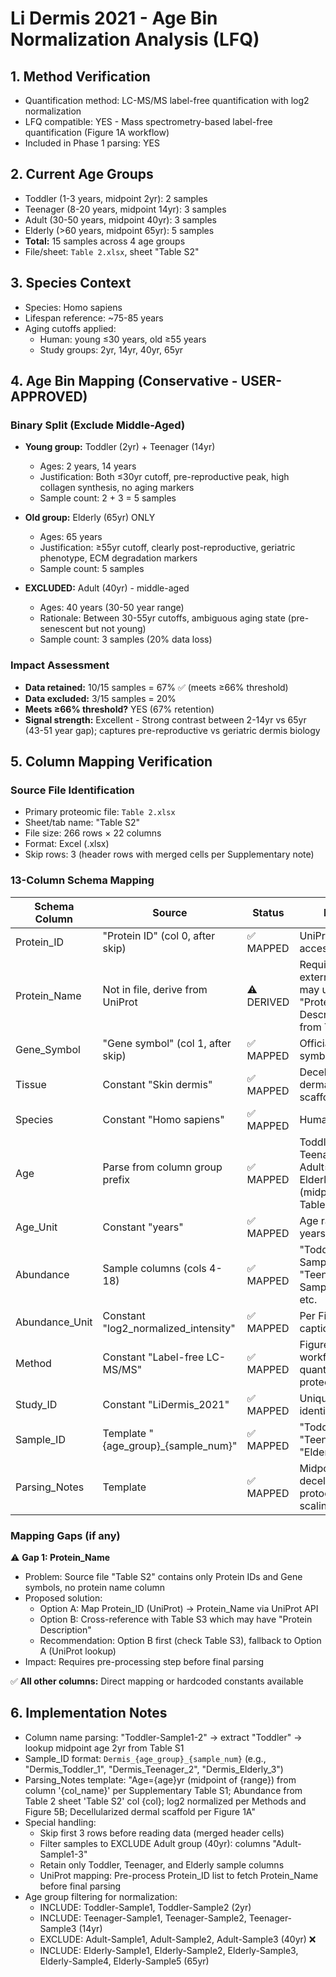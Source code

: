 # Li Dermis 2021 - Age Bin Normalization Analysis (LFQ)

## 1. Method Verification
- Quantification method: LC-MS/MS label-free quantification with log2 normalization
- LFQ compatible: YES - Mass spectrometry-based label-free quantification (Figure 1A workflow)
- Included in Phase 1 parsing: YES

## 2. Current Age Groups
- Toddler (1-3 years, midpoint 2yr): 2 samples
- Teenager (8-20 years, midpoint 14yr): 3 samples
- Adult (30-50 years, midpoint 40yr): 3 samples
- Elderly (>60 years, midpoint 65yr): 5 samples
- **Total:** 15 samples across 4 age groups
- File/sheet: `Table 2.xlsx`, sheet "Table S2"

## 3. Species Context
- Species: Homo sapiens
- Lifespan reference: ~75-85 years
- Aging cutoffs applied:
  - Human: young ≤30 years, old ≥55 years
  - Study groups: 2yr, 14yr, 40yr, 65yr

## 4. Age Bin Mapping (Conservative - USER-APPROVED)

### Binary Split (Exclude Middle-Aged)
- **Young group:** Toddler (2yr) + Teenager (14yr)
  - Ages: 2 years, 14 years
  - Justification: Both ≤30yr cutoff, pre-reproductive peak, high collagen synthesis, no aging markers
  - Sample count: 2 + 3 = 5 samples

- **Old group:** Elderly (65yr) ONLY
  - Ages: 65 years
  - Justification: ≥55yr cutoff, clearly post-reproductive, geriatric phenotype, ECM degradation markers
  - Sample count: 5 samples

- **EXCLUDED:** Adult (40yr) - middle-aged
  - Ages: 40 years (30-50 year range)
  - Rationale: Between 30-55yr cutoffs, ambiguous aging state (pre-senescent but not young)
  - Sample count: 3 samples (20% data loss)

### Impact Assessment
- **Data retained:** 10/15 samples = 67% ✅ (meets ≥66% threshold)
- **Data excluded:** 3/15 samples = 20%
- **Meets ≥66% threshold?** YES (67% retention)
- **Signal strength:** Excellent - Strong contrast between 2-14yr vs 65yr (43-51 year gap); captures pre-reproductive vs geriatric dermis biology

## 5. Column Mapping Verification

### Source File Identification
- Primary proteomic file: `Table 2.xlsx`
- Sheet/tab name: "Table S2"
- File size: 266 rows × 22 columns
- Format: Excel (.xlsx)
- Skip rows: 3 (header rows with merged cells per Supplementary note)

### 13-Column Schema Mapping

| Schema Column | Source | Status | Notes |
|---------------|--------|--------|-------|
| Protein_ID | "Protein ID" (col 0, after skip) | ✅ MAPPED | UniProt accessions |
| Protein_Name | Not in file, derive from UniProt | ⚠️ DERIVED | Requires external lookup; may use "Protein Description" from Table S3 |
| Gene_Symbol | "Gene symbol" (col 1, after skip) | ✅ MAPPED | Official gene symbols |
| Tissue | Constant "Skin dermis" | ✅ MAPPED | Decellularized dermal scaffolds |
| Species | Constant "Homo sapiens" | ✅ MAPPED | Human donors |
| Age | Parse from column group prefix | ✅ MAPPED | Toddler=2yr, Teenager=14yr, Adult=40yr, Elderly=65yr (midpoints from Table S1) |
| Age_Unit | Constant "years" | ✅ MAPPED | Age ranges in years |
| Abundance | Sample columns (cols 4-18) | ✅ MAPPED | "Toddler-Sample1-2", "Teenager-Sample1-3", etc. |
| Abundance_Unit | Constant "log2_normalized_intensity" | ✅ MAPPED | Per Figure 5B caption |
| Method | Constant "Label-free LC-MS/MS" | ✅ MAPPED | Figure 1A workflow, quantitative proteomics |
| Study_ID | Constant "LiDermis_2021" | ✅ MAPPED | Unique identifier |
| Sample_ID | Template "{age_group}_{sample_num}" | ✅ MAPPED | "Toddler_1", "Teenager_2", "Elderly_3" |
| Parsing_Notes | Template | ✅ MAPPED | Midpoint ages, decellularization protocol, log2 scaling |

### Mapping Gaps (if any)

⚠️ **Gap 1: Protein_Name**
- Problem: Source file "Table S2" contains only Protein IDs and Gene symbols, no protein name column
- Proposed solution:
  - Option A: Map Protein_ID (UniProt) → Protein_Name via UniProt API
  - Option B: Cross-reference with Table S3 which may have "Protein Description"
  - Recommendation: Option B first (check Table S3), fallback to Option A (UniProt lookup)
- Impact: Requires pre-processing step before final parsing

✅ **All other columns:** Direct mapping or hardcoded constants available

## 6. Implementation Notes
- Column name parsing: "Toddler-Sample1-2" → extract "Toddler" → lookup midpoint age 2yr from Table S1
- Sample_ID format: `Dermis_{age_group}_{sample_num}` (e.g., "Dermis_Toddler_1", "Dermis_Teenager_2", "Dermis_Elderly_3")
- Parsing_Notes template: "Age={age}yr (midpoint of {range}) from column '{col_name}' per Supplementary Table S1; Abundance from Table 2 sheet 'Table S2' col {col}; log2 normalized per Methods and Figure 5B; Decellularized dermal scaffold per Figure 1A"
- Special handling:
  - Skip first 3 rows before reading data (merged header cells)
  - Filter samples to EXCLUDE Adult group (40yr): columns "Adult-Sample1-3"
  - Retain only Toddler, Teenager, and Elderly sample columns
  - UniProt mapping: Pre-process Protein_ID list to fetch Protein_Name before final parsing
- Age group filtering for normalization:
  - INCLUDE: Toddler-Sample1, Toddler-Sample2 (2yr)
  - INCLUDE: Teenager-Sample1, Teenager-Sample2, Teenager-Sample3 (14yr)
  - EXCLUDE: Adult-Sample1, Adult-Sample2, Adult-Sample3 (40yr) ❌
  - INCLUDE: Elderly-Sample1, Elderly-Sample2, Elderly-Sample3, Elderly-Sample4, Elderly-Sample5 (65yr)
